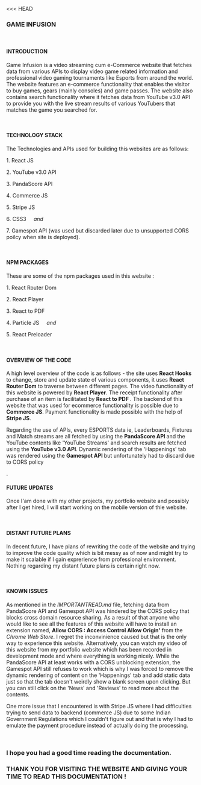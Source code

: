 <<< HEAD

### GAME INFUSION 
</br>
<h4> INTRODUCTION </h4>
<p>
    Game Infusion is a video streaming cum e-Commerce website that fetches data from various APIs to display video game related information and professional video
  gaming tournaments like Esports from around the world. The website features an e-commerce functionality that enables the visitor to buy games, gears (mainly consoles)
  and game passes. The website also contains search functionality where it fetches data from YouTube v3.0 API to provide you with the live stream results
  of various YouTubers that matches the game you searched for.
</p>
</br>
<h4> TECHNOLOGY STACK </h4>
<p> The Technologies and APIs used for building this websites are as follows: </p>
<p> 1. React JS </p>
<p> 2. YouTube v3.0 API </p>
<p> 3. PandaScore API </p>
<p> 4. Commerce JS </p>
<p> 5. Stripe JS </p>
<p> 6. CSS3 &nbsp; &nbsp; <i> and </i></p>
<p> 7. Gamespot API (was used but discarded later due to unsupported CORS poilcy when site is deployed).</p>
</br>
<h4> NPM PACKAGES </h4>
<p> These are some of the npm packages used in this website : </p>
<p> 1. React Router Dom <p/>
<p> 2. React Player </p>
<p> 3. React to PDF </p>
<p> 4. Particle JS &nbsp; &nbsp; <i> and </i> </p>
<p> 5. React Preloader </p>
</br>
<h4> OVERVIEW OF THE CODE </h4>
<p> A high level overview of the code is as follows - the site uses <strong> React Hooks </strong> to change, store and update state of various components, 
  it uses <strong>React Router Dom</strong> to traverse between different pages. The video functionality of this website is powered by <strong>React Player</strong>. The receipt
  functionality after purchase of an item is facilitated by <strong> React to PDF </strong>. The backend of this website that was used for ecommerce functionality is possible
  due to <strong>Commerce JS</strong>. Payment functionality is made possible with the help of <strong>Stripe JS</strong>.</p>
  <p>Regarding the use of APIs, every ESPORTS data ie, Leaderboards, Fixtures and Match streams are all fetched by using the <strong> PandaScore API </strong> and the YouTube
  contents like 'YouTube Streams' and search results are fetched using the <strong>YouTube v3.0 API</strong>. Dynamic rendering of the 'Happenings' tab was rendered using
    the <strong> Gamespot API </strong> but unfortunately had to discard due to CORS policy</p>.
 </br>
 <h4>FUTURE UPDATES</h4>
 <p>Once I'am done with my other projects, my portfolio website and possibly after I get hired, I will start working on the mobile version of thie website.</p>
 </br>
 <h4>DISTANT FUTURE PLANS</h4>
 <p>In decent future, I have plans of rewriting the code of the website and trying to improve the code quality which is bit messy as of now and might try to make
  it scalable if I gain exprerience from professional environment. Nothing regarding my distant future plans is certain right now.</p>
 </br>
 <h4>KNOWN ISSUES</h4>
 <p>As mentioned in the <i>IMPORTANTREAD.md</i> file, fetching data from PandaScore API and Gamespot API was hindered by the CORS policy that blocks cross domain resource
  sharing. As a result of that anyone who would like to see all the features of this website will have to install an extension named, <strong> Allow CORS : Access Control
  Allow Origin'</strong> from the <i>Chrome Web Store</i>. I regret the inconvinience caused but that is the only way to experience this website. Alternatively, you
  can watch my video of this website from my portfolio website which has been recorded in development mode and where everything is working nicely. While the PandaScore API
  at least works with a CORS unblocking extension, the Gamespot API still refuses to work which is why I was forced to remove the dynamic rendering of content on
  the 'Happenings' tab and add static data just so that the tab doesn't weirdly show a blank screen upon clicking. But you can still click on the 'News' and 'Reviews'
  to read more about the contents.</p>
  <p> One more issue that I encountered is with Stripe JS where I had difficulties trying to send data to backend (commerce JS) due to some Indian Government Regulations 
  which I couldn't figure out and that is why I had to emulate the payment procedure instead of actually doing the processing. </p>
  </br>
  <h3>I hope you had a good time reading the documentation.</h3>
  
  ### THANK YOU FOR VISITING THE WEBSITE AND GIVING YOUR TIME TO READ THIS DOCUMENTATION !
  
  >>>
